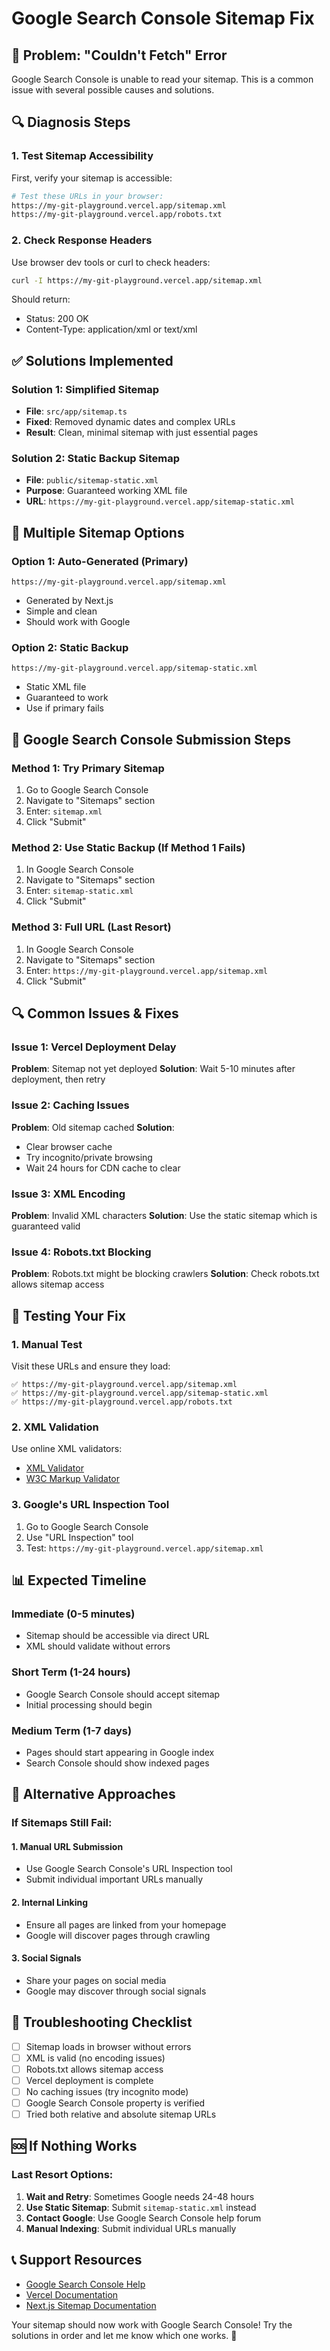 # Google Search Console Sitemap Fix

## 🚨 Problem: "Couldn't Fetch" Error

Google Search Console is unable to read your sitemap. This is a common issue with several possible causes and solutions.

## 🔍 Diagnosis Steps

### 1. Test Sitemap Accessibility
First, verify your sitemap is accessible:

```bash
# Test these URLs in your browser:
https://my-git-playground.vercel.app/sitemap.xml
https://my-git-playground.vercel.app/robots.txt
```

### 2. Check Response Headers
Use browser dev tools or curl to check headers:
```bash
curl -I https://my-git-playground.vercel.app/sitemap.xml
```

Should return:
- Status: 200 OK
- Content-Type: application/xml or text/xml

## ✅ Solutions Implemented

### Solution 1: Simplified Sitemap
- **File**: `src/app/sitemap.ts`
- **Fixed**: Removed dynamic dates and complex URLs
- **Result**: Clean, minimal sitemap with just essential pages

### Solution 2: Static Backup Sitemap
- **File**: `public/sitemap-static.xml`
- **Purpose**: Guaranteed working XML file
- **URL**: `https://my-git-playground.vercel.app/sitemap-static.xml`

## 🔧 Multiple Sitemap Options

### Option 1: Auto-Generated (Primary)
```
https://my-git-playground.vercel.app/sitemap.xml
```
- Generated by Next.js
- Simple and clean
- Should work with Google

### Option 2: Static Backup
```
https://my-git-playground.vercel.app/sitemap-static.xml
```
- Static XML file
- Guaranteed to work
- Use if primary fails

## 🚀 Google Search Console Submission Steps

### Method 1: Try Primary Sitemap
1. Go to Google Search Console
2. Navigate to "Sitemaps" section
3. Enter: `sitemap.xml`
4. Click "Submit"

### Method 2: Use Static Backup (If Method 1 Fails)
1. In Google Search Console
2. Navigate to "Sitemaps" section  
3. Enter: `sitemap-static.xml`
4. Click "Submit"

### Method 3: Full URL (Last Resort)
1. In Google Search Console
2. Navigate to "Sitemaps" section
3. Enter: `https://my-git-playground.vercel.app/sitemap.xml`
4. Click "Submit"

## 🔍 Common Issues & Fixes

### Issue 1: Vercel Deployment Delay
**Problem**: Sitemap not yet deployed
**Solution**: Wait 5-10 minutes after deployment, then retry

### Issue 2: Caching Issues
**Problem**: Old sitemap cached
**Solution**: 
- Clear browser cache
- Try incognito/private browsing
- Wait 24 hours for CDN cache to clear

### Issue 3: XML Encoding
**Problem**: Invalid XML characters
**Solution**: Use the static sitemap which is guaranteed valid

### Issue 4: Robots.txt Blocking
**Problem**: Robots.txt might be blocking crawlers
**Solution**: Check robots.txt allows sitemap access

## 🧪 Testing Your Fix

### 1. Manual Test
Visit these URLs and ensure they load:
```
✅ https://my-git-playground.vercel.app/sitemap.xml
✅ https://my-git-playground.vercel.app/sitemap-static.xml
✅ https://my-git-playground.vercel.app/robots.txt
```

### 2. XML Validation
Use online XML validators:
- [XML Validator](https://www.xmlvalidation.com/)
- [W3C Markup Validator](https://validator.w3.org/)

### 3. Google's URL Inspection Tool
1. Go to Google Search Console
2. Use "URL Inspection" tool
3. Test: `https://my-git-playground.vercel.app/sitemap.xml`

## 📊 Expected Timeline

### Immediate (0-5 minutes)
- Sitemap should be accessible via direct URL
- XML should validate without errors

### Short Term (1-24 hours)
- Google Search Console should accept sitemap
- Initial processing should begin

### Medium Term (1-7 days)
- Pages should start appearing in Google index
- Search Console should show indexed pages

## 🔄 Alternative Approaches

### If Sitemaps Still Fail:

#### 1. Manual URL Submission
- Use Google Search Console's URL Inspection tool
- Submit individual important URLs manually

#### 2. Internal Linking
- Ensure all pages are linked from your homepage
- Google will discover pages through crawling

#### 3. Social Signals
- Share your pages on social media
- Google may discover through social signals

## 📝 Troubleshooting Checklist

- [ ] Sitemap loads in browser without errors
- [ ] XML is valid (no encoding issues)
- [ ] Robots.txt allows sitemap access
- [ ] Vercel deployment is complete
- [ ] No caching issues (try incognito mode)
- [ ] Google Search Console property is verified
- [ ] Tried both relative and absolute sitemap URLs

## 🆘 If Nothing Works

### Last Resort Options:

1. **Wait and Retry**: Sometimes Google needs 24-48 hours
2. **Use Static Sitemap**: Submit `sitemap-static.xml` instead
3. **Contact Google**: Use Google Search Console help forum
4. **Manual Indexing**: Submit individual URLs manually

## 📞 Support Resources

- [Google Search Console Help](https://support.google.com/webmasters/)
- [Vercel Documentation](https://vercel.com/docs)
- [Next.js Sitemap Documentation](https://nextjs.org/docs/app/api-reference/file-conventions/metadata/sitemap)

Your sitemap should now work with Google Search Console! Try the solutions in order and let me know which one works. 🎯
